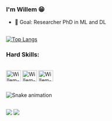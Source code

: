 ### I'm Willem 😁

- 🧠 Goal: Researcher PhD in ML and DL

##

  [![Top Langs](https://github-readme-stats.vercel.app/api/top-langs/?username=&layout=compact&theme=dark)](https://github.com/willemromao/github-readme-stats) 

### Hard Skills:

<div style="display: inline_block"><br>
  <img align="center" alt="Willem-Git" height="30" width="40" src="https://cdn.jsdelivr.net/gh/devicons/devicon/icons/git/git-original.svg"/>
  <img align="center" alt="Willem-Ubuntu" height="30" width="40" src="https://cdn.jsdelivr.net/gh/devicons/devicon/icons/ubuntu/ubuntu-plain.svg"/>
  <img align="center" alt="Willem-Vim" height="30" width="40" src="https://cdn.jsdelivr.net/gh/devicons/devicon/icons/vim/vim-original.svg"/>

##
  
  ![Snake animation](https://github.com/willemromao/willemromao/blob/output/github-contribution-grid-snake.svg)
  
##
 
<div>
   <a href="https://www.linkedin.com/in/willemromao" target="_blank"><img src="https://img.shields.io/badge/-LinkedIn-%230077B5?style=for-the-badge&logo=linkedin&logoColor=white" target="_blank"></a>
  <a href="https://www.instagram.com/willemromao" target="_blank"><img src="https://img.shields.io/badge/Instagram-E4405F?style=for-the-badge&logo=instagram&logoColor=white" target="_blank"></a>
</div>
